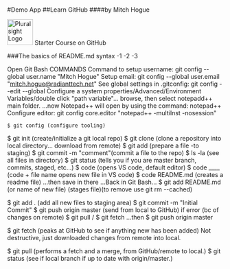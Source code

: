 #

#Demo App
##Learn GitHub
####by Mitch Hogue

<a href='http://pluralsight.com'><img src='https://gillcleerenpluralsight.blob.core.windows.net/files/pluralsight.png' height='60' alt='Pluralsight Logo'/></a> Starter Course on GitHub

###The basics of README.md syntax
-1
-2
-3

Open Git Bash
COMMANDS
Command to setup username: git config --global user.name "Mitch Hogue"
Setup email: git config --global user.email "mitch.hogue@radianttech.net"
See global settings in .gitconfig: git config --edit --global
Configure a system properties/Advanced/Environment Variables/double click "path variable"...
browse, then select notepadd++ main folder.
...now Notepad++ will open by using the command: notepad++
Configure editor: git config core.editor "notepad++ -multiInst -nosession"

    $ git config (configure tooling)

$ git init (create/initialize a git local repo)
	$ git clone (clone a repository into local directory... download from remote)
$ git add (prepare a file -to staging)
	$ git commit -m "comment"(commit a file to the repo)
$ ls -la (see all files in directory)
	$ git status (tells you if you are master branch, commits, staged, etc...)
$ code (opens VS code, default editor)
	$ code \_\_\_\_ (code + file name opens new file in VS code)
$ code README.md (creates a readme file)
	...then save in there
	...Back in Git Bash...
	$ git add README.md (or name of new file) (stages file)(to remove use git rm --cached<file>)

$ git add . (add all new files to staging area)
	$ git commit -m "Initial Commit"
$ git push origin master (send from local to GitHub)
		if error (bc of changes on remote)
			$ git pull / $ git fetch 
			...then $ git push origin master

\$ git fetch (peaks at GitHub to see if anything new has been added)
Not destructive, just downloaded changes from remote into local.

$ git pull (performs a fetch and a merge, from GitHub/remote to local.)
$ git status (see if local branch if up to date with origin/master.)
